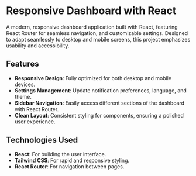 # Responsive Dashboard with React

A modern, responsive dashboard application built with React, featuring React Router for seamless navigation, and customizable settings. Designed to adapt seamlessly to desktop and mobile screens, this project emphasizes usability and accessibility.

## Features

- **Responsive Design**: Fully optimized for both desktop and mobile devices.
- **Settings Management**: Update notification preferences, language, and theme.
- **Sidebar Navigation**: Easily access different sections of the dashboard with React Router.
- **Clean Layout**: Consistent styling for components, ensuring a polished user experience.

## Technologies Used

- **React**: For building the user interface.
- **Tailwind CSS**: For rapid and responsive styling.
- **React Router**: For navigation between pages.
